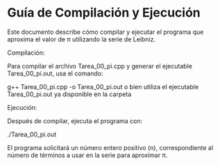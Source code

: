# Guía de Compilación y Ejecución

Este documento describe cómo compilar y ejecutar el programa que aproxima el valor de π utilizando la serie de Leibniz.

Compilación:

Para compilar el archivo Tarea_00_pi.cpp y generar el ejecutable Tarea_00_pi.out, usa el comando:

g++ Tarea_00_pi.cpp -o Tarea_00_pi.out o bien utiliza el ejecutable Tarea_00_pi.out ya disponible en la carpeta

Ejecución:

Después de compilar, ejecuta el programa con:

./Tarea_00_pi.out

El programa solicitará un número entero positivo (n), correspondiente al número de términos a usar en la serie para aproximar π.
